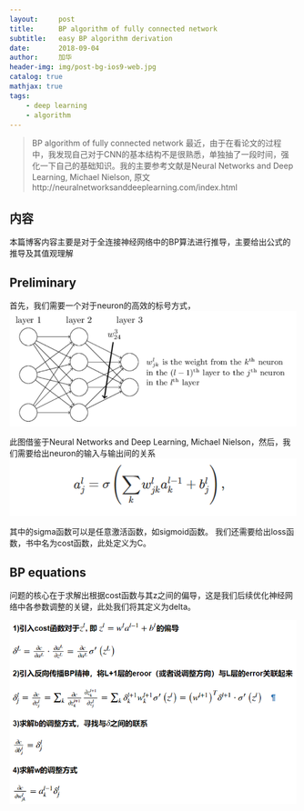 ```yaml
---
layout:     post
title:      BP algorithm of fully connected network
subtitle:   easy BP algorithm derivation
date:       2018-09-04
author:     加华
header-img: img/post-bg-ios9-web.jpg
catalog: true
mathjax: true
tags:
    - deep learning
    - algorithm
---
```


>BP algorithm of fully connected  network 最近，由于在看论文的过程中，我发现自己对于CNN的基本结构不是很熟悉，单独抽了一段时间，强化一下自己的基础知识。我的主要参考文献是Neural Networks and Deep Learning, Michael Nielson, 原文http://neuralnetworksanddeeplearning.com/index.html

## 内容
本篇博客内容主要是对于全连接神经网络中的BP算法进行推导，主要给出公式的推导及其值观理解

## Preliminary
首先，我们需要一个对于neuron的高效的标号方式，
![](/img/neuron_denotion.png)

此图借鉴于Neural Networks and Deep Learning, Michael Nielson，然后，我们需要给出neuron的输入与输出间的关系
![](/img/activation_equation.png)

其中的sigma函数可以是任意激活函数，如sigmoid函数。
我们还需要给出loss函数，书中名为cost函数，此处定义为C。

## BP equations
问题的核心在于求解出根据cost函数与其z之间的偏导，这是我们后续优化神经网络中各参数调整的关键，此处我们将其定义为delta。

![](/img/BP_equations.png)
